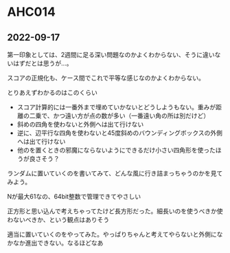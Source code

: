 # AHC014

## 2022-09-17

第一印象としては、2週間に足る深い問題なのかよくわからない、そうに違いないはずだとは思うが…。

スコアの正規化も、ケース間でこれで平等な感じなのかよくわからない。

とりあえずわかるのはこのくらい

* スコア計算的には一番外まで埋めていかないとどうしようもない。重みが距離の二乗で、かつ遠い方が点の数が多い（一番遠い角の所は別だけど）
* 斜めの四角を使わないと外側へは出て行けない
* 逆に、辺平行な四角を使わないと45度斜めのバウンディングボックスの外側へは出て行けない
* 他のを置くときの邪魔にならないようにできるだけ小さい四角形を使ったほうが良さそう？

ランダムに置いていくのを書いてみて、どんな風に行き詰まっちゃうのかを見てみよう。

Nが最大61なの、64bit整数で管理できてやさしい

正方形と思い込んで考えちゃってたけど長方形だった。細長いのを使うべきか使わないべきか、という観点はありそう

適当に置いていくのをやってみた。やっぱりちゃんと考えてやらないと外側になかなか進出できない。なるほどなあ


